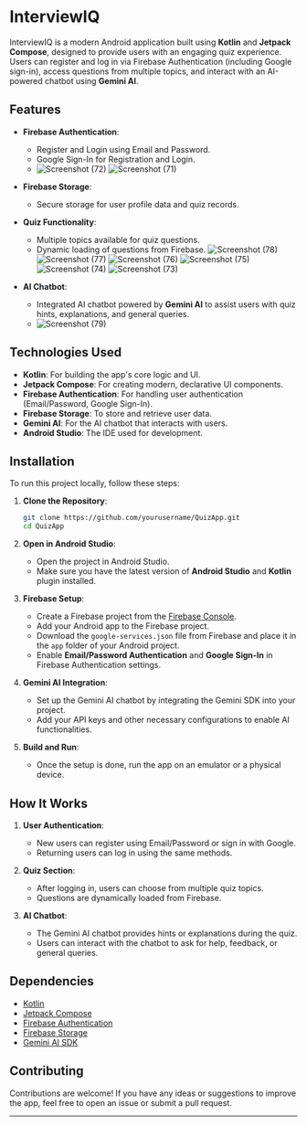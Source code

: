 # InterviewIQ

InterviewIQ is a modern Android application built using **Kotlin** and **Jetpack Compose**, designed to provide users with an engaging quiz experience. Users can register and log in via Firebase Authentication (including Google sign-in), access questions from multiple topics, and interact with an AI-powered chatbot using **Gemini AI**.

## Features

- **Firebase Authentication**:
  - Register and Login using Email and Password.
  - Google Sign-In for Registration and Login.
  - ![Screenshot (72)](https://github.com/user-attachments/assets/4199df21-5cc4-4078-abdd-0c7e1e6861c4)
    ![Screenshot (71)](https://github.com/user-attachments/assets/3fbd8587-a8b6-4214-a55f-6897584b29ee)
  
- **Firebase Storage**:
  - Secure storage for user profile data and quiz records.
  
- **Quiz Functionality**:
  - Multiple topics available for quiz questions.
  - Dynamic loading of questions from Firebase.
  ![Screenshot (78)](https://github.com/user-attachments/assets/0e41c9ed-d890-48d4-b096-3a80f80b709b)
![Screenshot (77)](https://github.com/user-attachments/assets/49e3a5ac-798b-4a2c-921e-18eec8a48022)
![Screenshot (76)](https://github.com/user-attachments/assets/879531cc-39b6-4845-ace7-75ccebcb124f)
![Screenshot (75)](https://github.com/user-attachments/assets/e27134bf-84f8-41ba-b2c0-bb1d40830c03)
![Screenshot (74)](https://github.com/user-attachments/assets/889a9bba-26f4-422c-be05-e1082fffff25)
![Screenshot (73)](https://github.com/user-attachments/assets/57fe9277-9efb-42d2-b0af-dfd26739ebf8)
- **AI Chatbot**:
  - Integrated AI chatbot powered by **Gemini AI** to assist users with quiz hints, explanations, and general queries.
  - ![Screenshot (79)](https://github.com/user-attachments/assets/763e23a6-5087-4847-898f-c5d0b551c381)
  






## Technologies Used

- **Kotlin**: For building the app's core logic and UI.
- **Jetpack Compose**: For creating modern, declarative UI components.
- **Firebase Authentication**: For handling user authentication (Email/Password, Google Sign-In).
- **Firebase Storage**: To store and retrieve user data.
- **Gemini AI**: For the AI chatbot that interacts with users.
- **Android Studio**: The IDE used for development.

## Installation

To run this project locally, follow these steps:

1. **Clone the Repository**:
   ```bash
   git clone https://github.com/yourusername/QuizApp.git
   cd QuizApp
   ```

2. **Open in Android Studio**:
   - Open the project in Android Studio.
   - Make sure you have the latest version of **Android Studio** and **Kotlin** plugin installed.

3. **Firebase Setup**:
   - Create a Firebase project from the [Firebase Console](https://console.firebase.google.com/).
   - Add your Android app to the Firebase project.
   - Download the `google-services.json` file from Firebase and place it in the `app` folder of your Android project.
   - Enable **Email/Password Authentication** and **Google Sign-In** in Firebase Authentication settings.

4. **Gemini AI Integration**:
   - Set up the Gemini AI chatbot by integrating the Gemini SDK into your project.
   - Add your API keys and other necessary configurations to enable AI functionalities.

5. **Build and Run**:
   - Once the setup is done, run the app on an emulator or a physical device.

## How It Works

1. **User Authentication**:
   - New users can register using Email/Password or sign in with Google.
   - Returning users can log in using the same methods.

2. **Quiz Section**:
   - After logging in, users can choose from multiple quiz topics.
   - Questions are dynamically loaded from Firebase.

3. **AI Chatbot**:
   - The Gemini AI chatbot provides hints or explanations during the quiz.
   - Users can interact with the chatbot to ask for help, feedback, or general queries.

## Dependencies

- [Kotlin](https://kotlinlang.org/)
- [Jetpack Compose](https://developer.android.com/jetpack/compose)
- [Firebase Authentication](https://firebase.google.com/docs/auth)
- [Firebase Storage](https://firebase.google.com/docs/storage)
- [Gemini AI SDK](https://gemini.ai/)

## Contributing

Contributions are welcome! If you have any ideas or suggestions to improve the app, feel free to open an issue or submit a pull request.

---
